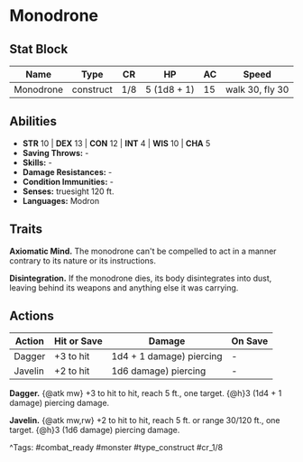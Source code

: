 # Monodrone

## Stat Block

| Name | Type | CR | HP | AC | Speed |
|------|------|----|----|----|-------|
| Monodrone | construct | 1/8 | 5 (1d8 + 1) | 15 | walk 30, fly 30 |

## Abilities

- **STR** 10 | **DEX** 13 | **CON** 12 | **INT** 4 | **WIS** 10 | **CHA** 5
- **Saving Throws:** -  
- **Skills:** -  
- **Damage Resistances:** -  
- **Condition Immunities:** -  
- **Senses:** truesight 120 ft.  
- **Languages:** Modron

## Traits

**Axiomatic Mind.** The monodrone can't be compelled to act in a manner contrary to its nature or its instructions.

**Disintegration.** If the monodrone dies, its body disintegrates into dust, leaving behind its weapons and anything else it was carrying.


## Actions

| Action | Hit or Save | Damage | On Save |
|--------|--------------|--------|----------|
| Dagger | +3 to hit | 1d4 + 1 damage) piercing | - |
| Javelin | +2 to hit | 1d6 damage) piercing | - |

**Dagger.** {@atk mw} +3 to hit to hit, reach 5 ft., one target. {@h}3 (1d4 + 1 damage) piercing damage.

**Javelin.** {@atk mw,rw} +2 to hit to hit, reach 5 ft. or range 30/120 ft., one target. {@h}3 (1d6 damage) piercing damage.


^Tags: #combat_ready #monster #type_construct #cr_1/8